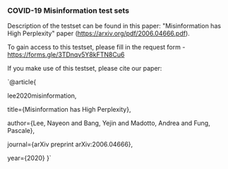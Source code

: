 ### COVID-19 Misinformation test sets

Description of the testset can be found in this paper: "Misinformation has High Perplexity" paper (https://arxiv.org/pdf/2006.04666.pdf).

To gain access to this testset, please fill in the request form - https://forms.gle/3TDnqv5Y8kFTN8Cu6

If you make use of this testset, please cite our paper:

`@article{

  lee2020misinformation,
  
  title={Misinformation has High Perplexity},
  
  author={Lee, Nayeon and Bang, Yejin and Madotto, Andrea and Fung, Pascale},
  
  journal={arXiv preprint arXiv:2006.04666},
  
  year={2020}
}`

